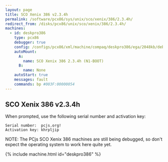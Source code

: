 ```yaml
---
layout: page
title: SCO Xenix 386 v2.3.4h
permalink: /software/pcx86/sys/unix/sco/xenix/386/2.3.4h/
redirect_from: /disks/pcx86/unix/sco/xenix/386/2.3.4h/
machines:
  - id: deskpro386
    type: pcx86
    debugger: true
    config: /configs/pcx86/xml/machine/compaq/deskpro386/ega/2048kb/debugger/machine.xml
    autoMount:
      A:
        name: SCO Xenix 386 2.3.4h (N1-BOOT)
      B:
        name: None
    autoStart: true
    messages: fault
    commands: bp #003F:00000054
---
```


SCO Xenix 386 v2.3.4h
---------------------

When prompted, use the following serial number and activation key:  

	Serial number:  pcjs.org!
	Activation key: khrpljip

NOTE: The PCjs SCO Xenix 386 machines are still being debugged, so don't expect the operating system to work here quite yet.

{% include machine.html id="deskpro386" %}
